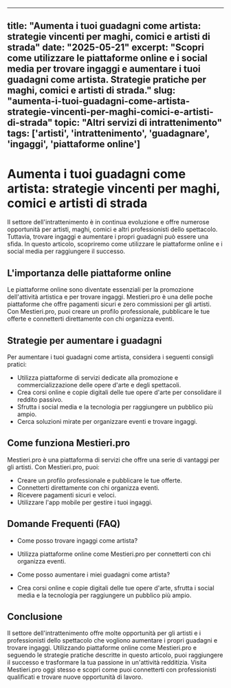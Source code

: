 
---
title: "Aumenta i tuoi guadagni come artista: strategie vincenti per maghi, comici e artisti di strada"
date: "2025-05-21"
excerpt: "Scopri come utilizzare le piattaforme online e i social media per trovare ingaggi e aumentare i tuoi guadagni come artista. Strategie pratiche per maghi, comici e artisti di strada."
slug: "aumenta-i-tuoi-guadagni-come-artista-strategie-vincenti-per-maghi-comici-e-artisti-di-strada"
topic: "Altri servizi di intrattenimento"
tags: ['artisti', 'intrattenimento', 'guadagnare', 'ingaggi', 'piattaforme online']
---

# Aumenta i tuoi guadagni come artista: strategie vincenti per maghi, comici e artisti di strada

Il settore dell'intrattenimento è in continua evoluzione e offre numerose opportunità per artisti, maghi, comici e altri professionisti dello spettacolo. Tuttavia, trovare ingaggi e aumentare i propri guadagni può essere una sfida. In questo articolo, scopriremo come utilizzare le piattaforme online e i social media per raggiungere il successo.

## L'importanza delle piattaforme online

Le piattaforme online sono diventate essenziali per la promozione dell'attività artistica e per trovare ingaggi. Mestieri.pro è una delle poche piattaforme che offre pagamenti sicuri e zero commissioni per gli artisti. Con Mestieri.pro, puoi creare un profilo professionale, pubblicare le tue offerte e connetterti direttamente con chi organizza eventi.

## Strategie per aumentare i guadagni

Per aumentare i tuoi guadagni come artista, considera i seguenti consigli pratici:

* Utilizza piattaforme di servizi dedicate alla promozione e commercializzazione delle opere d'arte e degli spettacoli.
* Crea corsi online e copie digitali delle tue opere d'arte per consolidare il reddito passivo.
* Sfrutta i social media e la tecnologia per raggiungere un pubblico più ampio.
* Cerca soluzioni mirate per organizzare eventi e trovare ingaggi.

## Come funziona Mestieri.pro

Mestieri.pro è una piattaforma di servizi che offre una serie di vantaggi per gli artisti. Con Mestieri.pro, puoi:

* Creare un profilo professionale e pubblicare le tue offerte.
* Connetterti direttamente con chi organizza eventi.
* Ricevere pagamenti sicuri e veloci.
* Utilizzare l'app mobile per gestire i tuoi ingaggi.

## Domande Frequenti (FAQ)

* Come posso trovare ingaggi come artista?
 + Utilizza piattaforme online come Mestieri.pro per connetterti con chi organizza eventi.
* Come posso aumentare i miei guadagni come artista?
 + Crea corsi online e copie digitali delle tue opere d'arte, sfrutta i social media e la tecnologia per raggiungere un pubblico più ampio.

## Conclusione

Il settore dell'intrattenimento offre molte opportunità per gli artisti e i professionisti dello spettacolo che vogliono aumentare i propri guadagni e trovare ingaggi. Utilizzando piattaforme online come Mestieri.pro e seguendo le strategie pratiche descritte in questo articolo, puoi raggiungere il successo e trasformare la tua passione in un'attività redditizia. Visita Mestieri.pro oggi stesso e scopri come puoi connetterti con professionisti qualificati e trovare nuove opportunità di lavoro.
